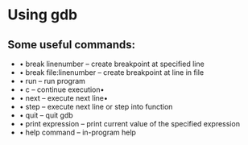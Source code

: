 # Using gdb
## Some useful commands:
- • break linenumber – create breakpoint at specified line
- • break file:linenumber – create breakpoint at line in file
- • run – run program
- • c – continue execution•
- • next – execute next line•
- • step – execute next line or step into function
- • quit – quit gdb
- • print expression – print current value of the specified expression
- • help command – in-program help
